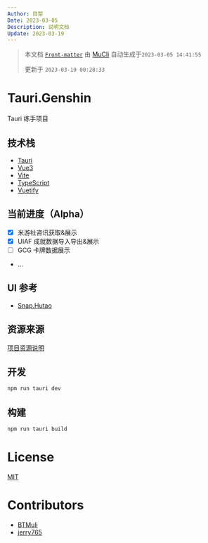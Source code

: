 ```yaml
---
Author: 目棃
Date: 2023-03-05
Description: 说明文档
Update: 2023-03-19
---
```


> 本文档 [`Front-matter`](https://github.com/BTMuli/Mucli#FrontMatter) 由 [MuCli](https://github.com/BTMuli/Mucli) 自动生成于`2023-03-05 14:41:55`
> 
> 更新于 `2023-03-19 00:28:33`

# Tauri.Genshin

Tauri 练手项目

## 技术栈

- [Tauri](https://tauri.studio/zh-CN/)
- [Vue3](https://v3.cn.vuejs.org/)
- [Vite](https://cn.vitejs.dev/)
- [TypeScript](https://www.typescriptlang.org/)
- [Vuetify](https://vuetifyjs.com/en/)

## 当前进度（Alpha）

- [x] 米游社咨讯获取&展示
- [x] UIAF 成就数据导入导出&展示
- [ ] GCG 卡牌数据展示
- ...

## UI 参考

- [Snap.Hutao](http://snaphutao.com/)

## 资源来源

[项目资源说明](docs/项目资源说明.md)

## 开发

```bash
npm run tauri dev
```

## 构建

```bash
npm run tauri build
```

# License

[MIT](LICENSE)

# Contributors

- [BTMuli](https://github.com/BTMuli)
- [jerry765](https://github.com/jerry765)
